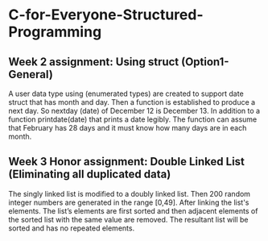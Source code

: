 # C-for-Everyone-Structured-Programming

## Week 2 assignment: Using struct (Option1-General)

A user data type using (enumerated types) are created to support date struct that has month and day. Then a function is established to produce a next day.  So nextday (date) of December 12 is December 13. In addition to a function printdate(date) that prints a date legibly. The function can assume that February has 28 days and it must know how many days are in each month.

## Week 3 Honor assignment: Double Linked List (Eliminating all duplicated data)

The singly linked list is modified to a doubly linked list. Then 200 random integer numbers are generated in the range [0,49]. After linking the list's elements. The list’s elements are first sorted and then adjacent elements of the sorted list with the same value are removed. The resultant list will be sorted and has no repeated elements.
